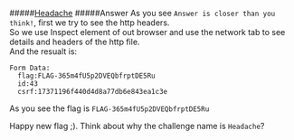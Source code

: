 #####[Headache](http://ringzer0team.com/challenges/43)
#####Answer
As you see `Answer is closer than you think!`, first we try to see the http headers.  
So we use Inspect element of out browser and use the network tab to see details and headers of the http file.  
And the resualt is:
```
Form Data:
  flag:FLAG-365m4fU5p2DVEQbfrptDE5Ru
  id:43
  csrf:17371196f440d4d8a77db6e843ea1c3e
```
As you see the flag is `FLAG-365m4fU5p2DVEQbfrptDE5Ru`

Happy new flag ;). Think about why the challenge name is `Headache`?
